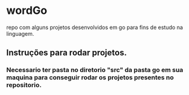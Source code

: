 # wordGo
repo com alguns projetos desenvolvidos em go para fins de estudo na linguagem.


## Instruções para rodar projetos.

###     Necessario ter pasta no diretorio "src" da pasta go em sua maquina para conseguir rodar os projetos presentes no repositorio.